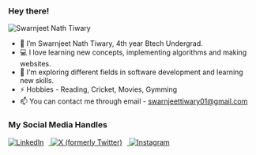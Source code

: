 ### Hey there! 
<p align="left"><img src="https://komarev.com/ghpvc/?username=swarn6402&color=blue" alt="Swarnjeet Nath Tiwary" /></p>

- 👋 I’m Swarnjeet Nath Tiwary, 4th year Btech Undergrad.
- 💻 I love learning new concepts, implementing algorithms and making websites.
- 🌱 I'm exploring different fields in software development and learning new skills.
- ⚡ Hobbies - Reading, Cricket, Movies, Gymming
- 📫 You can contact me through email - swarnjeettiwary01@gmail.com

### My Social Media Handles

<p align="left">
  <a href="https://www.linkedin.com/in/swarnjeet-nath-tiwary-061722199/" target="_blank" rel="noopener noreferrer">
    <img src="https://img.shields.io/badge/LinkedIn-0077B5?style=for-the-badge&logo=linkedin&logoColor=white" alt="LinkedIn" style="margin-right: 10px; text-decoration: none; border: none;" />
  </a>
  <a href="https://x.com/swarn6402" target="_blank" rel="noopener noreferrer">
    <img src="https://img.shields.io/badge/X-000000?style=for-the-badge&logo=x&logoColor=white" alt="X (formerly Twitter)" style="margin-right: 10px; text-decoration: none; border: none;" />
  </a>
  <a href="https://www.instagram.com/swarnjeet_6402/" target="_blank" rel="noopener noreferrer">
    <img src="https://img.shields.io/badge/Instagram-E4405F?style=for-the-badge&logo=instagram&logoColor=white" alt="Instagram" style="text-decoration: none; border: none;" />
  </a>
</p>
  
<!--
### My Coding Profiles
[<img src="https://img.shields.io/badge/Codeforces-445f9d?style=for-the-badge&logo=Codeforces&logoColor=white" />](https://codeforces.com/profile/_shivam_coder_/)
[<img src="https://img.shields.io/badge/CodeChef-%23964B00.svg?style=for-the-badge&logo=CodeChef&logoColor=white" />](https://www.codechef.com/users/shivambhadani)
[<img src="https://img.shields.io/badge/-LeetCode-FFA116?style=for-the-badge&logo=LeetCode&logoColor=black" />](https://leetcode.com/shivambhadani/)
[<img src="https://img.shields.io/badge/GeeksforGeeks-298D46?style=for-the-badge&logo=geeksforgeeks&logoColor=white" />](https://auth.geeksforgeeks.org/user/shivambhadani123/practice/)
-->

